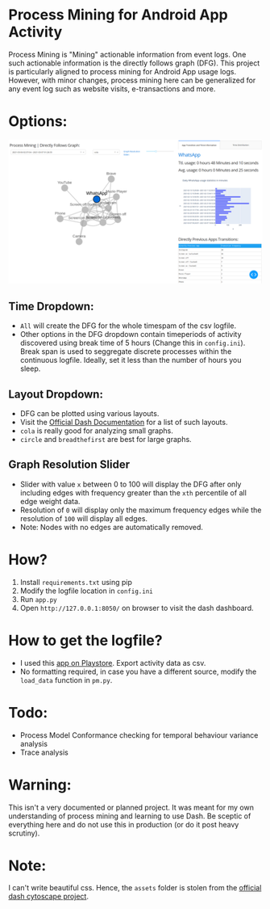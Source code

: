 # Process Mining for Android App Activity
Process Mining is "Mining" actionable information from event logs. One such actionable information is the directly follows graph (DFG). This project is particularly aligned to process mining for Android App usage logs. However, with minor changes, process mining here can be generalized for any event log such as website visits, e-transactions and more.

# Options:
![](assets/ss.png)
## Time Dropdown:
- `All` will create the DFG for the whole timespam of the csv logfile. 
- Other options in the DFG dropdown contain timeperiods of activity discovered using break time of 5 hours (Change this in `config.ini`). Break span is used to seggregate discrete processes within the continuous logfile. Ideally, set it less than the number of hours you sleep. 

## Layout Dropdown:
- DFG can be plotted using various layouts.
- Visit the [Official Dash Documentation](https://dash.plotly.com/cytoscape/layout) for a list of such layouts.
- `cola` is really good for analyzing small graphs.
- `circle` and `breadthefirst` are best for large graphs.

## Graph Resolution Slider
- Slider with value `x` between 0 to 100 will display the DFG after only including edges with frequency greater than the `xth` percentile of all edge weight data. 
- Resolution of `0` will display only the maximum frequency edges while the resolution of `100` will display all edges.
- Note: Nodes with no edges are automatically removed.

# How?
1. Install `requirements.txt` using pip
2. Modify the logfile location in `config.ini`
3. Run `app.py`
4. Open `http://127.0.0.1:8050/` on browser to visit the dash dashboard.

# How to get the logfile?
- I used this [app on Playstore](https://play.google.com/store/apps/details?id=com.a0soft.gphone.uninstaller&hl=en_IN&gl=US). Export activity data as csv.
- No formatting required, in case you have a different source, modify the `load_data` function in `pm.py`. 

# Todo:
- Process Model Conformance checking for temporal behaviour variance analysis
- Trace analysis

# Warning:
This isn't a very documented or planned project. It was meant for my own understanding of process mining and learning to use Dash. Be sceptic of everything here and do not use this in production (or do it post heavy scrutiny).

# Note:
I can't write beautiful css. Hence, the `assets` folder is stolen from the [official dash cytoscape project](https://github.com/plotly/dash-cytoscape).